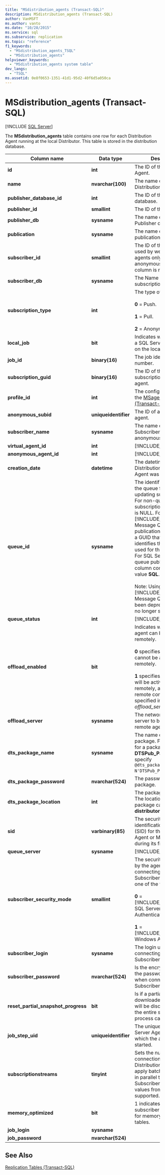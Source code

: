 ```yaml
---
title: "MSdistribution_agents (Transact-SQL)"
description: MSdistribution_agents (Transact-SQL)
author: VanMSFT
ms.author: vanto
ms.date: "10/28/2015"
ms.service: sql
ms.subservice: replication
ms.topic: "reference"
f1_keywords:
  - "MSdistribution_agents_TSQL"
  - "MSdistribution_agents"
helpviewer_keywords:
  - "MSdistribution_agents system table"
dev_langs:
  - "TSQL"
ms.assetid: 0e8f0653-1351-41d1-95d2-40f6d5a050ca
---
```

# MSdistribution_agents (Transact-SQL)
[!INCLUDE [SQL Server](../../includes/applies-to-version/sqlserver.md)]

  The **MSdistribution_agents** table contains one row for each Distribution Agent running at the local Distributor. This table is stored in the distribution database.  
  
|Column name|Data type|Description|  
|-----------------|---------------|-----------------|  
|**id**|**int**|The ID of the Distribution Agent.|  
|**name**|**nvarchar(100)**|The name of the Distribution Agent.|  
|**publisher_database_id**|**int**|The ID of the Publisher database.|  
|**publisher_id**|**smallint**|The ID of the Publisher.|  
|**publisher_db**|**sysname**|The name of the Publisher database.|  
|**publication**|**sysname**|The name of the publication.|  
|**subscriber_id**|**smallint**|The ID of the Subscriber, used by well-known agents only. For anonymous agents, this column is reserved.|  
|**subscriber_db**|**sysname**|The Name of the subscription database.|  
|**subscription_type**|**int**|The type of subscription:<br /><br /> **0** = Push.<br /><br /> **1** = Pull.<br /><br /> **2** = Anonymous.|  
|**local_job**|**bit**|Indicates whether there is a SQL Server Agent job on the local Distributor.|  
|**job_id**|**binary(16)**|The job identification number.|  
|**subscription_guid**|**binary(16)**|The ID of the subscriptions of this agent.|  
|**profile_id**|**int**|The configuration ID from the [MSagent_profiles &#40;Transact-SQL&#41;](../../relational-databases/system-tables/msagent-profiles-transact-sql.md) table.|  
|**anonymous_subid**|**uniqueidentifier**|The ID of an anonymous agent.|  
|**subscriber_name**|**sysname**|The name of the Subscriber, used by anonymous agents only.|  
|**virtual_agent_id**|**int**|[!INCLUDE[ssInternalOnly](../../includes/ssinternalonly-md.md)]|  
|**anonymous_agent_id**|**int**|[!INCLUDE[ssInternalOnly](../../includes/ssinternalonly-md.md)]|  
|**creation_date**|**datetime**|The datetime when the Distribution or Merge Agent was created.|  
|**queue_id**|**sysname**|The identifier to locate the queue for queued updating subscriptions. For non-queued subscriptions, the value is NULL. For [!INCLUDE[msCoName](../../includes/msconame-md.md)] Message Queuing-based publications, the value is a GUID that uniquely identifies the queue to be used for the subscription. For SQL Server-based queue publications, the column contains the value **SQL**.<br /><br /> Note: Using [!INCLUDE[msCoName](../../includes/msconame-md.md)] Message Queuing has been deprecated and is no longer supported.|  
|**queue_status**|**int**|[!INCLUDE[ssInternalOnly](../../includes/ssinternalonly-md.md)]|  
|**offload_enabled**|**bit**|Indicates whether the agent can be activated remotely.<br /><br /> **0** specifies that the agent cannot be activated remotely.<br /><br /> **1** specifies that the agent will be activated remotely, and on the remote computer specified in the *offload_server* property.|  
|**offload_server**|**sysname**|The network name of server to be used for remote agent activation.|  
|**dts_package_name**|**sysname**|The name of the DTS package. For example, for a package named **DTSPub_Package**, specify `@dts_package_name = N'DTSPub_Package'`.|  
|**dts_package_password**|**nvarchar(524)**|The password on the package.|  
|**dts_package_location**|**int**|The package location. The location of the package can be **distributor** or **subscriber**.|  
|**sid**|**varbinary(85)**|The security identification number (SID) for the Distribution Agent or Merge Agent during its first execution.|  
|**queue_server**|**sysname**|[!INCLUDE[ssInternalOnly](../../includes/ssinternalonly-md.md)]|  
|**subscriber_security_mode**|**smallint**|The security mode used by the agent when connecting to the Subscriber, which can be one of the following:<br /><br /> **0** = [!INCLUDE[msCoName](../../includes/msconame-md.md)] SQL Server Authentication<br /><br /> **1** = [!INCLUDE[msCoName](../../includes/msconame-md.md)] Windows Authentication.|  
|**subscriber_login**|**sysname**|The login used when connecting to the Subscriber.|  
|**subscriber_password**|**nvarchar(524)**|Is the encrypted value of the password that is used when connecting to the Subscriber.|  
|**reset_partial_snapshot_progress**|**bit**|Is if a partially downloaded snapshot will be discarded so that the entire snapshot process can start again.|  
|**job_step_uid**|**uniqueidentifier**|The unique ID of the SQL Server Agent job step in which the agent is started.|  
|**subscriptionstreams**|**tinyint**|Sets the number of connections allowed per Distribution Agent to apply batches of changes in parallel to a Subscriber. A range of values from 1 to 64 is supported.|  
|**memory_optimized**|**bit**|1 indicates that the subscriber can be used for memory optimized tables.|  
|**job_login**|**sysname**||  
|**job_password**|**nvarchar(524)**||  
  
## See Also  
 [Replication Tables &#40;Transact-SQL&#41;](../../relational-databases/system-tables/replication-tables-transact-sql.md)  
  
  
